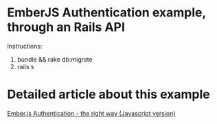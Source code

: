 EmberJS Authentication example, through an Rails API
========

Instructions:

1. bundle && rake db:migrate
2. rails s


# Detailed article about this example
[Ember.js Authentication - the right way (Javascript version)](http://webcloud.github.io/blog/2014/04/07/emberjs-authentication-the-right-way-javascript-version/)
